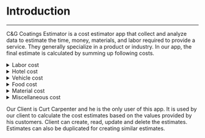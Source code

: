 # Introduction
-----
C&G Coatings Estimator is a cost estimator app that collect and analyze data to estimate the time, money, materials, and labor required to provide a service. They generally specialize in a product or industry. In our app, the final estimate is calculated by summing up following costs.
<details><summary>Labor cost</summary>
<ul>
<li>Number of days</li>
<li>Number of people</li>
<li>Hours worked per day</li>
<li>Dollars per hour</li>
</ul>
</details>
<details><summary>Hotel cost</summary>
<ul>
<li>Number of hotel rooms</li>
<li>Number of hotel nights</li>
<li>hotel price per night</li>
</ul>
</details>
<details><summary>Vehicle cost</summary>
<ul>
<li>Number of vehicles</li>
<li>Number of miles per vehicle</li>
<li>Cost per mile</li>
</ul>
</details>
<details><summary>Food cost</summary>
<ul>
<li>Food cost per day</li>
</ul>
</details>
<details><summary>Material cost</summary>
<ul>
<li>Cost of material</li>
<li>Area</li>
</ul>
</details>
<details><summary>Miscellaneous cost</summary>
<ul>
<li>Other customization costs</li>
</ul>
</details>

Our Client is Curt Carpenter and he is the only user of this app. It is used by our client to calculate the cost estimates based on the values provided by his customers. Client can create, read, update and delete the estimates. Estimates can also be duplicated for creating similar estimates.
